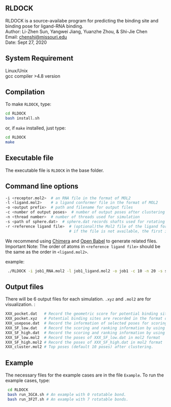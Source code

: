 **RLDOCK**
-----------------
RLDOCK is a source-availabe program for predicting the binding site and binding pose for ligand-RNA binding.  
Author: Li-Zhen Sun, Yangwei Jiang, Yuanzhe Zhou, & Shi-Jie Chen   
Email: chenshi@missouri.edu   
Date: Sept 27, 2020

System Requirement
------------------

 Linux/Unix  
 gcc compiler >4.8 version 
 
Compilation
----------------- 
To make `RLDOCK`, type:
```Bash
cd RLDOCK  
bash install.sh
```
or, if `make` installed, just type:
```Bash
cd RLDOCK  
make
```
Executable file
----------------- 
The executable file is `RLDOCK` in the base folder.


Command line options
----------------- 
```Bash
-i <receptor.mol2>  # an RNA file in the format of MOL2  
-l <ligand.mol2>    # a ligand conformer file in the format of MOL2  
-o <output prefix>  # path and filename for output files  
-c <number of output poses>  # number of output poses after clustering (if this number is larger than number of clusters, the number output poses will be same as the number of clusters)
-n <thread number>  # number of threads used for simulation  
-s <path of sphere.dat>  # sphere.dat records shafts used for rotating ligands and  is stored in `src`
-r <reference ligand file>  # (optional)the Mol2 file of the ligand for RMSD calculation
                            # if the file is not available, the first input conformer of ligand will be set as the conformer for RMSD calculation  
 ```
We recommend using [Chimera](http://www.cgl.ucsf.edu/chimera/) and [Open Babel](https://github.com/openbabel/openbabel/releases) to generate related files.  
Important Note: The order of atoms in `<reference ligand file>` should be the same as the order in `<ligand.mol2>`.
  
  example:
 ```Bash
  ./RLDOCK -i job1_RNA.mol2 -l job1_ligand.mol2 -o job1 -c 10 -n 20 -s src/sphere.dat -r job1_ref_lig.mol2    
```

Output files
----------------- 
There will be 6 output files for each simulation. `.xyz` and `.mol2` are for visualization. :
```Bash
XXX_pocket.dat   # Record the geometric score for potential binding sites.  
XXX_pocket.xyz   # Potential binding sites are recorded in the format of .xyz for visualization.
XXX_usepose.dat  # Record the information of selected poses for scoring step.  
XXX_SF_low.dat   # Record the scoring and ranking information by using the low resolution scoring function(SF-l).  
XXX_SF_high.dat  # Record the scoring and ranking information by using the high resolution scoring function(SF-h).
XXX_SF_low.mol2  # Record the poses of XXX_SF_low.dat in mol2 format
XXX_SF_high.mol2 # Record the poses of XXX_SF_high.dat in mol2 format
XXX_cluster.mol2 # Top poses (default 10 poses) after clustering.
```

Example
-----------------
The necessary files for the example cases are in the file `Example`.
To run the example cases, type:
```Bash
 cd RLDOCK
 bash run_3GCA.sh # An example with 0 rotatable bond.  
 bash run_3F2T.sh # An example with 7 rotatable bonds.
 ```
